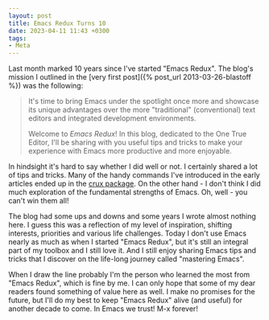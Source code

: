 ```yaml
---
layout: post
title: Emacs Redux Turns 10
date: 2023-04-11 11:43 +0300
tags:
- Meta
---
```


Last month marked 10 years since I've started "Emacs Redux".
The blog's mission I outlined in the [very first post]({% post_url 2013-03-26-blastoff %}) was the following:

> It's time to bring Emacs under the spotlight once more and showcase
> its unique advantages over the more "traditional" (conventional) text
> editors and integrated development environments.
>
> Welcome to _Emacs Redux_! In this blog, dedicated to the One True
> Editor, I'll be sharing with you useful tips and tricks to make your
> experience with Emacs more productive and more enjoyable.

In hindsight it's hard to say whether I did well or not. I certainly shared a
lot of tips and tricks. Many of the handy commands I've introduced in the early
articles ended up in the [crux package](https://github.com/bbatsov/crux). On the
other hand - I don't think I did much exploration of the fundamental strengths
of Emacs. Oh, well - you can't win them all!

The blog had some ups and downs and some years I wrote almost nothing here. I
guess this was a reflection of my level of inspiration, shifting interests,
priorities and various life challenges. Today I don't use Emacs nearly as much
as when I started "Emacs Redux", but it's still an integral part of my toolbox
and I still love it. And I still enjoy sharing Emacs tips and tricks that I
discover on the life-long journey called "mastering Emacs".

When I draw the line probably I'm the person who learned the most from "Emacs
Redux", which is fine by me. I can only hope that some of my dear readers found
something of value here as well.  I make no promises for the future, but I'll do
my best to keep "Emacs Redux" alive (and useful) for another decade to come. In
Emacs we trust! M-x forever!
